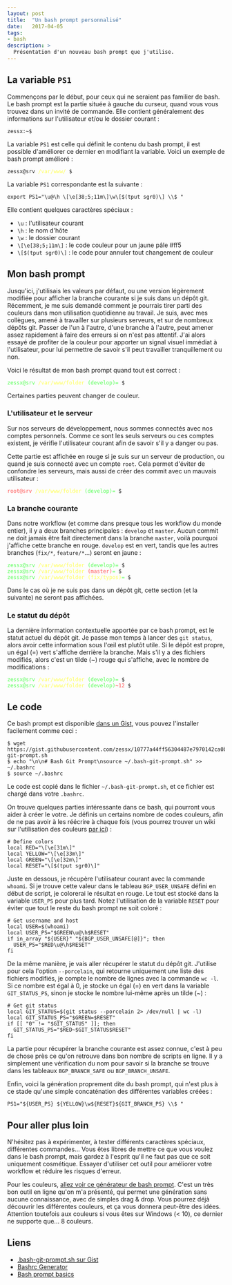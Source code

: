 ```yaml
---
layout: post
title:  "Un bash prompt personnalisé"
date:   2017-04-05
tags:
- bash
description: >
  Présentation d'un nouveau bash prompt que j'utilise.
---
```


## La variable `PS1`

Commençons par le début, pour ceux qui ne seraient pas familier de bash.
Le bash prompt est la partie située à gauche du curseur, quand vous vous trouvez dans un invité de commande. Elle contient généralement des informations sur l'utilisateur et/ou le dossier courant :

    zessx:~$

La variable `PS1` est celle qui définit le contenu du bash prompt, il est possible d'améliorer ce dernier en modifiant la variable. Voici un exemple de bash prompt amélioré :

<div class="highlighter-rouge"><pre class="highlight"><code>zessx@srv <span style="color:#ff5">/var/www/</span> $</code></pre></div>

La variable `PS1` correspondante est la suivante :

    export PS1="\u@\h \[\e[38;5;11m\]\w\[$(tput sgr0)\] \\$ "

Elle contient quelques caractères spéciaux :

- `\u` : l'utilisateur courant
- `\h` : le nom d'hôte
- `\w` : le dossier courant
- `\[\e[38;5;11m\]` : le code couleur pour un jaune pâle #ff5
- `\[$(tput sgr0)\]` : le code pour annuler tout changement de couleur

## Mon bash prompt

Jusqu'ici, j'utilisais les valeurs par défaut, ou une version légèrement modifiée pour afficher la branche courante si je suis dans un dépôt git. Récemment, je me suis demandé comment je pourrais tirer parti des couleurs dans mon utilisation quotidienne au travail.
Je suis, avec mes collègues, amené à travailler sur plusieurs serveurs, et sur de nombreux dépôts git. Passer de l'un à l'autre, d'une branche à l'autre, peut amener assez rapidement à faire des erreurs si on n'est pas attentif. J'ai alors essayé de profiter de la couleur pour apporter un signal visuel immédiat à l'utilisateur, pour lui permettre de savoir s'il peut travailler tranquillement ou non.

Voici le résultat de mon bash prompt quand tout est correct :

<div class="highlighter-rouge"><pre class="highlight"><code><span style="color:#5f5">zessx@srv</span> <span style="color:#ff5">/var/www/folder</span> <span style="color:#5f5">(develop)</span><span style="color:#5f5">=</span> $</code></pre></div>

Certaines parties peuvent changer de couleur.

### L'utilisateur et le serveur

Sur nos serveurs de développement, nous sommes connectés avec nos comptes personnels. Comme ce sont les seuls serveurs ou ces comptes existent, je vérifie l'utilisateur courant afin de savoir s'il y a danger ou pas.

Cette partie est affichée en rouge si je suis sur un serveur de production, ou quand je suis connecté avec un compte `root`. Cela permet d'éviter de confondre les serveurs, mais aussi de créer des commit avec un mauvais utilisateur :


<div class="highlighter-rouge"><pre class="highlight"><code><span style="color:#f55">root@srv</span> <span style="color:#ff5">/var/www/folder</span> <span style="color:#5f5">(develop)</span><span style="color:#5f5">=</span> $</code></pre></div>

### La branche courante

Dans notre workflow (et comme dans presque tous les workflow du monde entier), il y a deux branches principales : `develop` et `master`. Aucun commit ne doit jamais être fait directement dans la branche `master`, voilà pourquoi j'affiche cette branche en rouge. `develop` est en vert, tandis que les autres branches (`fix/*`, `feature/*`...) seront en jaune :

<div class="highlighter-rouge"><pre class="highlight"><code><span style="color:#5f5">zessx@srv</span> <span style="color:#ff5">/var/www/folder</span> <span style="color:#5f5">(develop)</span><span style="color:#5f5">=</span> $
<span style="color:#5f5">zessx@srv</span> <span style="color:#ff5">/var/www/folder</span> <span style="color:#f55">(master)</span><span style="color:#5f5">=</span> $
<span style="color:#5f5">zessx@srv</span> <span style="color:#ff5">/var/www/folder</span> <span style="color:#ff5">(fix/typos)</span><span style="color:#5f5">=</span> $</code></pre></div>

Dans le cas où je ne suis pas dans un dépôt git, cette section (et la suivante) ne seront pas affichées.

### Le statut du dépôt

La dernière information contextuelle apportée par ce bash prompt, est le statut actuel du dépôt git. Je passe mon temps à lancer des `git status`, alors avoir cette information sous l'œil est plutôt utile.
Si le dépôt est propre, un égal (=) vert s'affiche derrière la branche. Mais s'il y a des fichiers modifiés, alors c'est un tilde (~) rouge qui s'affiche, avec le nombre de modifications :

<div class="highlighter-rouge"><pre class="highlight"><code><span style="color:#5f5">zessx@srv</span> <span style="color:#ff5">/var/www/folder</span> <span style="color:#5f5">(develop)</span><span style="color:#5f5">=</span> $
<span style="color:#5f5">zessx@srv</span> <span style="color:#ff5">/var/www/folder</span> <span style="color:#5f5">(develop)</span><span style="color:#f55">~12</span> $</code></pre></div>

## Le code

Ce bash prompt est disponible [dans un Gist](https://gist.github.com/zessx/10777a44ff56304487e7970142ca0b65), vous pouvez l'installer facilement comme ceci :

    $ wget https://gist.githubusercontent.com/zessx/10777a44ff56304487e7970142ca0b65/raw/.bash-git-prompt.sh
    $ echo "\n\n# Bash Git Prompt\nsource ~/.bash-git-prompt.sh" >> ~/.bashrc
    $ source ~/.bashrc

Le code est copié dans le fichier `~/.bash-git-prompt.sh`, et ce fichier est chargé dans votre `.bashrc`.

On trouve quelques parties intéressante dans ce bash, qui pourront vous aider à créer le votre.
Je définis un certains nombre de codes couleurs, afin de ne pas avoir à les réécrire à chaque fois (vous pourrez trouver un wiki sur l'utilisation des couleurs [par ici](https://wiki.archlinux.org/index.php/Bash/Prompt_customization#Colors)) :

    # Define colors
    local RED="\[\e[31m\]"
    local YELLOW="\[\e[33m\]"
    local GREEN="\[\e[32m\]"
    local RESET="\[$(tput sgr0)\]"

Juste en dessous, je récupère l'utilisateur courant avec la commande `whoami`. Si je trouve cette valeur dans le tableau `BGP_USER_UNSAFE` défini en début de script, je colorerai le résultat en rouge. Le tout est stocké dans la variable `USER_PS` pour plus tard. Notez l'utilisation de la variable `RESET` pour éviter que tout le reste du bash prompt ne soit coloré :

    # Get username and host
    local USER=$(whoami)
    local USER_PS="$GREEN\u@\h$RESET"
    if in_array "${USER}" "${BGP_USER_UNSAFE[@]}"; then
      USER_PS="$RED\u@\h$RESET"
    fi

De la même manière, je vais aller récupérer le statut du dépôt git. J'utilise pour cela l'option `--porcelain`, qui retourne uniquement une liste des fichiers modifiés, je compte le nombre de lignes avec la commande `wc -l`. Si ce nombre est égal à 0, je stocke un égal (=) en vert dans la variable `GIT_STATUS_PS`, sinon je stocke le nombre lui-même après un tilde (~) :

    # Get git status
    local GIT_STATUS=$(git status --porcelain 2> /dev/null | wc -l)
    local GIT_STATUS_PS="$GREEN=$RESET"
    if [[ "0" != "$GIT_STATUS" ]]; then
      GIT_STATUS_PS="$RED~$GIT_STATUS$RESET"
    fi

La partie pour récupérer la branche courante est assez connue, c'est à peu de chose près ce qu'on retrouve dans bon nombre de scripts en ligne. Il y a simplement une vérification du nom pour savoir si la branche se trouve dans les tableaux `BGP_BRANCH_SAFE` ou `BGP_BRANCH_UNSAFE`.

Enfin, voici la génération proprement dite du bash prompt, qui n'est plus à ce stade qu'une simple concaténation des différentes variables créées :

    PS1="${USER_PS} ${YELLOW}\w${RESET}${GIT_BRANCH_PS} \\$ "

## Pour aller plus loin

N'hésitez pas à expérimenter, à tester différents caractères spéciaux, différentes commandes... Vous êtes libres de mettre ce que vous voulez dans le bash prompt, mais gardez à l'esprit qu'il ne faut pas que ce soit uniquement cosmétique. Essayer d'utiliser cet outil pour améliorer votre workflow et réduire les risques d'erreur.

Pour les couleurs, [allez voir ce générateur de bash prompt](http://bashrcgenerator.com/). C'est un très bon outil en ligne qu'on m'a présenté, qui permet une génération sans aucune connaissance, avec de simples drag & drop. Vous pourrez déjà découvrir les différentes couleurs, et ça vous donnera peut-être des idées.
Attention toutefois aux couleurs si vous êtes sur Windows (< 10), ce dernier ne supporte que... 8 couleurs.

## Liens

- [.bash-git-prompt.sh sur Gist](https://gist.github.com/zessx/10777a44ff56304487e7970142ca0b65)
- [Bashrc Generator](http://bashrcgenerator.com/)
- [Bash prompt basics](https://linuxconfig.org/bash-prompt-basics)
